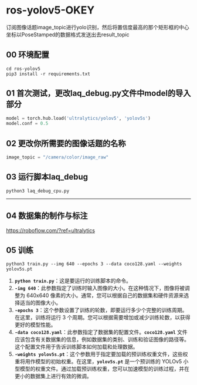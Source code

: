 # ros-yolov5-OKEY

订阅图像话题image_topic进行yolo识别，然后将置信度最高的那个矩形框的中心坐标以PoseStamped的数据格式发送出去result_topic

## 00 环境配置

```
cd ros-yolov5
pip3 install -r requirements.txt
```

## 01 首次测试，更改laq_debug.py文件中model的导入部分

```python
model = torch.hub.load('ultralytics/yolov5', 'yolov5s')
model.conf = 0.5
```

## 02 更改你所需要的图像话题的名称

```python
image_topic = "/camera/color/image_raw" 
```

## 03 运行脚本laq_debug

```
python3 laq_debug_cpu.py
```

--------------------------------------------------------------------------------------------------------------------------------------------------------------------------------------

## 04 数据集的制作与标注
https://roboflow.com/?ref=ultralytics

## 05 训练


```
python3 train.py --img 640 --epochs 3 --data coco128.yaml --weights yolov5s.pt
```
1. **`python train.py`**：这是要运行的训练脚本的命令。
2. **`-img 640`**：此参数指定了训练时输入图像的大小。在这种情况下，图像将被调整为 640x640 像素的大小。通常，您可以根据自己的数据集和硬件资源来选择适当的图像大小。
3. **`-epochs 3`**：这个参数设置了训练的轮数，即要运行多少个完整的训练周期。在这里，训练将运行 3 个周期。您可以根据需要增加或减少训练轮数，以获得更好的模型性能。
4. **`-data coco128.yaml`**：此参数指定了数据集的配置文件。**`coco128.yaml`** 文件应该包含有关数据集的信息，例如数据集的类别、训练和验证图像的路径等。这个配置文件用于告诉训练脚本如何加载和处理数据。
5. **`-weights yolov5s.pt`**：这个参数用于指定要加载的预训练权重文件，这些权重将用作模型的初始权重。在这里，**`yolov5s.pt`** 是一个预训练的 YOLOv5 小型模型的权重文件。通过加载预训练权重，您可以加速模型的训练过程，并在更小的数据集上进行有效的微调。